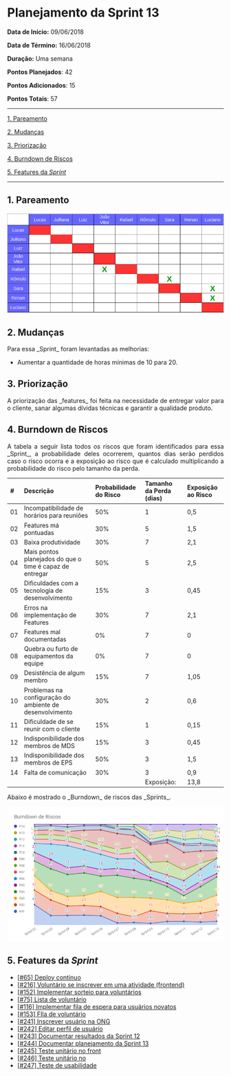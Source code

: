 # Planejamento da Sprint 13

**Data de Início:** 09/06/2018  

**Data de Término:** 16/06/2018

**Duração:** Uma semana

**Pontos Planejados**: 42

**Pontos Adicionados**: 15

**Pontos Totais**: 57

-------

[1. Pareamento](#1-pareamento)

[2. Mudanças](#2-mudanças)

[3. Priorização](#3-priorizacao)

[4. Burndown de Riscos](#4-burndown-de-riscos)

[5. Features da _Sprint_](#5-features-da-sprint)

-------
## 1. Pareamento

![](images/pairing_table_sprint13.png)


## 2. Mudanças

<p align="justify"> Para essa _Sprint_ foram levantadas as melhorias: </p>

<ul align="justify">
<li> Aumentar a quantidade de horas mínimas de 10 para 20. </li>
</ul>

## 3. Priorização

<p align="justify"> A priorização das _features_ foi feita na necessidade de entregar valor para o cliente, sanar algumas dívidas técnicas e garantir a qualidade produto. </p>

## 4. Burndown de Riscos

<p align="justify"> A  tabela a seguir lista todos os riscos que foram identificados para essa _Sprint_, a probabilidade deles ocorrerem, quantos dias serão perdidos caso o risco ocorra e a exposição ao risco que é calculado multiplicando a probabilidade do risco pelo tamanho da perda. </p>


| # | Descrição | Probabilidade do Risco |Tamanho da Perda (dias)|Exposição ao Risco|
| :--- | :------------- | :------------- | :------------- | :------------- |
| 01 | Incompatibilidade de horários para reuniões  | 50%  | 1  | 0,5 |
| 02 | Features má pontuadas  | 30%  | 5 | 1,5 |
| 03 | Baixa produtividade  | 30%  | 7  | 2,1 |
| 04 | Mais pontos planejados do que o time é capaz de entregar  | 50%  | 5 | 2,5 |
| 05 | Dificuldades com a tecnologia de desenvolvimento  | 15%  | 3  | 0,45 |
| 06 | Erros na implementação de Features  | 30%  | 7  | 2,1 |
| 07 | Features mal documentadas   | 0%  | 7  | 0  |
| 08 | Quebra ou furto de equipamentos da equipe   | 0%  | 7 | 0 |
| 09 | Desistência de algum membro       | 15% | 7 | 1,05 |
| 10 | Problemas na configuração do ambiente de desenvolvimento  | 30% | 2 | 0,6 |
| 11 | Dificuldade de se reunir com o cliente   | 15%  | 1  | 0,15 |
| 12 | Indisponibilidade dos membros de MDS  | 15% | 3 | 0,45 |
| 13 | Indisponibilidade dos membros de EPS  | 50% | 3 | 1,5 |
| 14 | Falta de comunicação | 30% | 3 | 0,9 |
|   |   |   | Exposição:  | 13,8 |


<p align="justify"> Abaixo é mostrado o _Burndown_ de riscos das _Sprints_. </p>

![](images/burndown_risk_sprint13.png)

## 5. Features da _Sprint_

<ul align="justify">

  <li> <a href="https://github.com/fga-gpp-mds/2018.1-Lacos-da-Alegria/issues/64">[#65] Deploy contínuo </a> </li>
  <li> <a href="https://github.com/fga-gpp-mds/2018.1-Lacos-da-Alegria/issues/216">[#216] Voluntário se inscrever em uma atividade (frontend) </a> </li>
  <li> <a href="https://github.com/fga-gpp-mds/2018.1-Lacos-da-Alegria/issues/152">[#152] Implementar sorteio para voluntários </a> </li>
  <li> <a href="https://github.com/fga-gpp-mds/2018.1-Lacos-da-Alegria/issues/75">[#75] Lista de voluntário</a> </li>
  <li> <a href="https://github.com/fga-gpp-mds/2018.1-Lacos-da-Alegria/issues/116">[#116] Implementar fila de espera para usuários novatos</a> </li>
  <li> <a href="https://github.com/fga-gpp-mds/2018.1-Lacos-da-Alegria/issues/153">[#153] FIla de voluntário</a> </li>
  <li> <a href="https://github.com/fga-gpp-mds/2018.1-Lacos-da-Alegria/issues/241">[#241] Inscrever usuário na ONG</a> </li>
  <li> <a href="https://github.com/fga-gpp-mds/2018.1-Lacos-da-Alegria/issues/242">[#242] Editar perfil de usuário</a> </li>
  <li> <a href="https://github.com/fga-gpp-mds/2018.1-Lacos-da-Alegria/issues/243">[#243] Documentar resultados da Sprint 12</a> </li>
  <li> <a href="https://github.com/fga-gpp-mds/2018.1-Lacos-da-Alegria/issues/244">[#244] Documentar planejamento da Sprint 13</a> </li>
  <li> <a href="https://github.com/fga-gpp-mds/2018.1-Lacos-da-Alegria/issues/245">[#245] Teste unitário no front</a> </li>
  <li> <a href="https://github.com/fga-gpp-mds/2018.1-Lacos-da-Alegria/issues/246">[#246] Teste unitário no </a> </li>
  <li> <a href="https://github.com/fga-gpp-mds/2018.1-Lacos-da-Alegria/issues/247">[#247] Teste de usabilidade</a> </li>

</ul>
